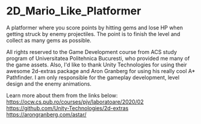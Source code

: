 # 2D_Mario_Like_Platformer
A platformer where you score points by hitting gems and lose HP when getting struck by enemy projectiles.
The point is to finish the level and collect as many gems as possible.

All rights reserved to the Game Development course from ACS study program of Universitatea Politehnica Bucuresti, who provided me many of the game assets.
Also, I'd like to thank Unity Technologies for using their awesome 2d-extras package and Aron Granberg for using his really cool A* Pathfinder.
I am only responsible for the gameplay development, level design and the enemy animations.

Learn more about them from the links below:
https://ocw.cs.pub.ro/courses/pjv/laboratoare/2020/02
https://github.com/Unity-Technologies/2d-extras
https://arongranberg.com/astar/
